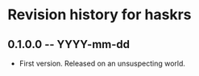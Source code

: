 # Revision history for haskrs

## 0.1.0.0 -- YYYY-mm-dd

* First version. Released on an unsuspecting world.
